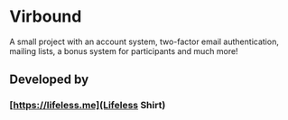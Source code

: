 # Virbound

A small project with an account system, two-factor email authentication, mailing lists, a bonus system for participants and much more!

## Developed by
### [https://lifeless.me](Lifeless Shirt)
